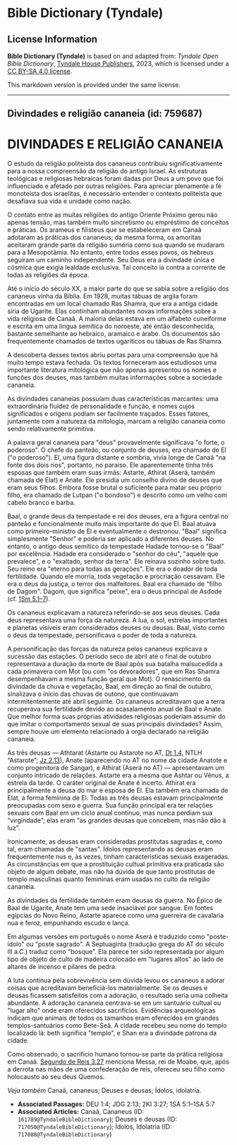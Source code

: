 # Bible Dictionary (Tyndale)

## License Information

**Bible Dictionary (Tyndale)** is based on and adapted from: _Tyndale Open Bible Dictionary_, [Tyndale House Publishers](https://tyndaleopenresources.com/), 2023, which is licensed under a [CC BY-SA 4.0 license](https://creativecommons.org/licenses/by-sa/4.0/legalcode.en).

This markdown version is provided under the same license.



--------------------------------

## Divindades e religião cananeia (id: 759687)

DIVINDADES E RELIGIÃO CANANEIA
==============================

O estudo da religião politeísta dos cananeus contribuiu significativamente para a nossa compreensão da religião do antigo Israel. As estruturas teológicas e religiosas hebraicas foram dadas por Deus a um povo que foi influenciado e afetado por outras religiões. Para apreciar plenamente a fé monoteísta dos israelitas, é necessário entender o contexto politeísta que desafiava sua vida e unidade como nação.

O contato entre as muitas religiões do antigo Oriente Próximo gerou não apenas tensão, mas também muito sincretismo ou empréstimo de conceitos e práticas. Os arameus e filisteus que se estabeleceram em Canaã adotaram as práticas dos cananeus; da mesma forma, os amoritas aceitaram grande parte da religião suméria como sua quando se mudaram para a Mesopotâmia. No entanto, entre todos esses povos, os hebreus seguiram um caminho independente. Seu Deus era a divindade única e cósmica que exigia lealdade exclusiva. Tal conceito ia contra a corrente de todas as religiões da época.

Até o início do século XX, a maior parte do que se sabia sobre a religião dos cananeus vinha da Bíblia. Em 1928, muitas tábuas de argila foram encontradas em um local chamado Ras Shamra, que era a antiga cidade síria de Ugarite. Elas continham abundantes novas informações sobre a vida religiosa de Canaã. A maioria delas estava em um alfabeto cuneiforme e escrita em uma língua semítica do noroeste, até então desconhecida, bastante semelhante ao hebraico, aramaico e árabe. Os documentos são frequentemente chamados de textos ugaríticos ou tábuas de Ras Shamra.

A descoberta desses textos abriu portas para uma compreensão que há muito tempo estava fechada. Os textos forneceram aos estudiosos uma importante literatura mitológica que não apenas apresentou os nomes e funções dos deuses, mas também muitas informações sobre a sociedade cananeia.

As divindades cananeias possuíam duas características marcantes: uma extraordinária fluidez de personalidade e função, e nomes cujos significados e origens podiam ser facilmente traçados. Esses fatores, juntamente com a natureza da mitologia, marcam a religião cananeia como sendo relativamente primitiva.

A palavra geral cananeia para "deus" provavelmente significava "o forte, o poderoso". O chefe do panteão, ou conjunto de deuses, era chamado de El ("o poderoso"). El, uma figura distante e sombria, vivia longe de Canaã "na fonte dos dois rios", portanto, no paraíso. Ele aparentemente tinha três esposas que também eram suas irmãs: Astarte, Athirat (Aserá, também chamada de Elat) e Anate. Ele presidia um conselho divino de deuses que eram seus filhos. Embora fosse brutal o suficiente para matar seu próprio filho, era chamado de Lutpan ("o bondoso") e descrito como um velho com cabelo branco e barba.

Baal, o grande deus da tempestade e rei dos deuses, era a figura central no panteão e funcionalmente muito mais importante do que El. Baal atuava como primeiro\-ministro de El e eventualmente o destronou. "Baal" significa simplesmente "Senhor" e poderia ser aplicado a diferentes deuses. No entanto, o antigo deus semítico da tempestade Hadade tornou\-se o "Baal" por excelência. Hadade era considerado o "senhor do céu", "aquele que prevalece", e o "exaltado, senhor da terra". Ele reinava sozinho sobre tudo. Seu reino era "eterno para todas as gerações". Ele era o doador de toda fertilidade. Quando ele morria, toda vegetação e procriação cessavam. Ele era o deus da justiça, o terror dos malfeitores. Baal era chamado de "filho de Dagom". Dagom, que significa "peixe", era o deus principal de Asdode (cf. [1Sm 5\.1–7](https://ref.ly/1Sam5:1-1Sam5:7)).

Os cananeus explicavam a natureza referindo\-se aos seus deuses. Cada deus representava uma força da natureza. A lua, o sol, estrelas importantes e planetas visíveis eram considerados deuses ou deusas. Baal, visto como o deus da tempestade, personificava o poder de toda a natureza.

A personificação das forças da natureza pelos cananeus explicava a sucessão das estações. O período seco de abril até o final de outubro representava a duração da morte de Baal após sua batalha malsucedida a cada primavera com Mot (ou com "os devoradores", que em Ras Shamra desempenhavam a mesma função geral que Mot). O renascimento da divindade da chuva e vegetação, Baal, em direção ao final de outubro, sinalizava o início das chuvas de outono, que continuavam intermitentemente até abril seguinte. Os cananeus acreditavam que a terra recuperava sua fertilidade devido ao acasalamento anual de Baal e Anate. Que melhor forma suas próprias atividades religiosas poderiam assumir do que imitar o comportamento sexual de suas principais divindades? Assim, sempre houve um elemento relacionado à orgia declarado na religião cananeia.

As três deusas — Athtarat (Astarte ou Astarote no AT, [Dt 1\.4](https://ref.ly/Deut1:4), NTLH “Astarote”; [Jz 2\.13](https://ref.ly/Judg2:13)), Anate (aparecendo no AT no nome da cidade Anatote e como progenitora de Sangar), e Athirat (Aserá no AT) — apresentavam um conjunto intricado de relações. Astarte era a mesma que Ashtar ou Vênus, a estrela da tarde. O caráter original de Anate é incerto. Athirat era principalmente a deusa do mar e esposa de El. Ela também era chamada de Elat, a forma feminina de El. Todas as três deusas estavam principalmente preocupadas com sexo e guerra. Sua função principal era ter relações sexuais com Baal em um ciclo anual contínuo, mas nunca perdiam sua “virgindade”; elas eram “as grandes deusas que concebem, mas não dão à luz”.

Ironicamente, as deusas eram consideradas prostitutas sagradas e, como tal, eram chamadas de "santas". Ídolos representando as deusas eram frequentemente nus e, às vezes, tinham características sexuais exageradas. As circunstâncias em que a prostituição cultual primitiva era praticada são objeto de algum debate, mas não há dúvida de que tanto prostitutas de templo masculinas quanto femininas eram usadas no culto da religião cananeia.

As divindades da fertilidade também eram deusas da guerra. No Épico de Baal de Ugarite, Anate tem uma sede insaciável por sangue. Em fontes egípcias do Novo Reino, Astarte aparece como uma guerreira de cavalaria nua e feroz, empunhando escudo e lança.

Em algumas versões em português o nome Aserá é traduzido como "poste\-ídolo" ou "poste sagrado". A Septuaginta (tradução grega do AT do século III a.C.) traduz como "bosque". Ela parece ter sido representada por algum tipo de objeto de culto de madeira colocado em "lugares altos" ao lado de altares de incenso e pilares de pedra.

A luta contínua pela sobrevivência sem dúvida levou os cananeus a adorar coisas que acreditavam beneficiá\-los materialmente. Se os deuses e deusas ficassem satisfeitos com a adoração, o resultado seria uma colheita abundante. A adoração cananeia centrava\-se em um santuário cultual ou "lugar alto" onde eram oferecidos sacrifícios. Evidências arqueológicas indicam que animais de todos os tamanhos eram oferecidos em grandes templos\-santuários como Bete\-Seã. A cidade recebeu seu nome do templo localizado lá: beth significa "templo", e Shan era a divindade patrona da cidade.

Como observado, o sacrifício humano tornou\-se parte da prática religiosa em Canaã. [Segundo de Reis 3\.27](https://ref.ly/2Kgs3:27) menciona Messa, rei de Moabe, que, após a derrota nas mãos de uma confederação de reis, ofereceu seu filho como holocausto ao seu deus Quemos.

*Veja também* Canaã, cananeus; Deuses e deusas; Ídolos, idolatria.

* **Associated Passages:** DEU 1:4; JDG 2:13; 2KI 3:27; 1SA 5:1–1SA 5:7
* **Associated Articles:** Canaã, Cananeus (ID: `161789@TyndaleBibleDictionary`); Deuses e deusas (ID: `717050@TyndaleBibleDictionary`); Ídolos, Idolatria (ID: `717088@TyndaleBibleDictionary`)

